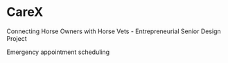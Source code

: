# CareX
Connecting Horse Owners with Horse Vets - Entrepreneurial Senior Design Project

Emergency appointment scheduling
